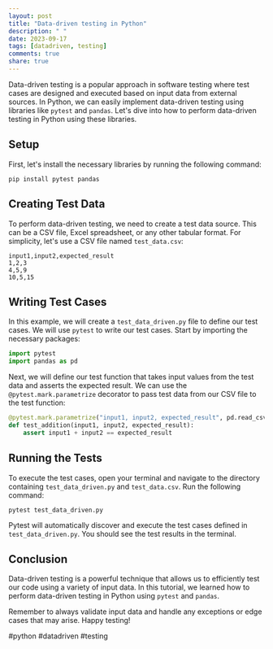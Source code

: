 ```yaml
---
layout: post
title: "Data-driven testing in Python"
description: " "
date: 2023-09-17
tags: [datadriven, testing]
comments: true
share: true
---
```


Data-driven testing is a popular approach in software testing where test cases are designed and executed based on input data from external sources. In Python, we can easily implement data-driven testing using libraries like `pytest` and `pandas`. Let's dive into how to perform data-driven testing in Python using these libraries.

## Setup

First, let's install the necessary libraries by running the following command:

```shell
pip install pytest pandas
```

## Creating Test Data

To perform data-driven testing, we need to create a test data source. This can be a CSV file, Excel spreadsheet, or any other tabular format. For simplicity, let's use a CSV file named `test_data.csv`:

```csv
input1,input2,expected_result
1,2,3
4,5,9
10,5,15
```

## Writing Test Cases

In this example, we will create a `test_data_driven.py` file to define our test cases. We will use `pytest` to write our test cases. Start by importing the necessary packages:

```python
import pytest
import pandas as pd
```

Next, we will define our test function that takes input values from the test data and asserts the expected result. We can use the `@pytest.mark.parametrize` decorator to pass test data from our CSV file to the test function:

```python
@pytest.mark.parametrize("input1, input2, expected_result", pd.read_csv("test_data.csv").values)
def test_addition(input1, input2, expected_result):
    assert input1 + input2 == expected_result
```

## Running the Tests

To execute the test cases, open your terminal and navigate to the directory containing `test_data_driven.py` and `test_data.csv`. Run the following command:

```shell
pytest test_data_driven.py
```

Pytest will automatically discover and execute the test cases defined in `test_data_driven.py`. You should see the test results in the terminal.

## Conclusion

Data-driven testing is a powerful technique that allows us to efficiently test our code using a variety of input data. In this tutorial, we learned how to perform data-driven testing in Python using `pytest` and `pandas`.

Remember to always validate input data and handle any exceptions or edge cases that may arise. Happy testing!

#python #datadriven #testing